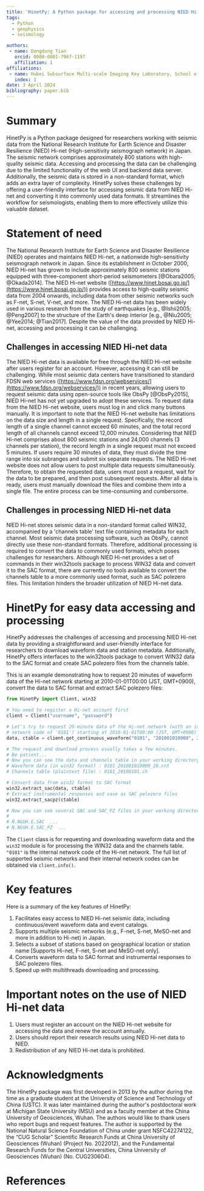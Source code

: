 ```yaml
---
title: 'HinetPy: A Python package for accessing and processing NIED Hi-net seismic data'
tags:
  - Python
  - geophysics
  - seismology

authors:
 - name: Dongdong Tian
   orcid: 0000-0001-7967-1197
   affiliation: 1
affiliations:
 - name: Hubei Subsurface Multi-scale Imaging Key Laboratory, School of Geophysics and Geomatics, China University of Geosciences, Wuhan 430074, China
   index: 1
date: 3 April 2024
bibliography: paper.bib
---
```


# Summary

HinetPy is a Python package designed for researchers working with seismic data from the
National Research Institute for Earth Science and Disaster Resilience (NIED) Hi-net
(High-sensitivity seismograph network) in Japan. The seismic network comprises approximately
800 stations with high-quality seismic data. Accessing and processing the data can be
challenging due to the limited functionality of the web UI and backend data server.
Additionally, the seismic data is stored in a non-standard format, which adds an extra
layer of complexity. HinetPy solves these challenges by offering a user-friendly interface
for accessing seismic data from NIED Hi-net and converting it into commonly used data
formats. It streamlines the workflow for seismologists, enabling them to more effectively
utilize this valuable dataset.

# Statement of need

The National Research Institute for Earth Science and Disaster Resilience (NIED) operates
and maintains NIED Hi-net, a nationwide high-sensitivity seismograph network in Japan.
Since its establishment in October 2000, NIED Hi-net has grown to include approximately
800 seismic stations equipped with three-component short-period seismometers [@Obara2005; @Okada2014].
The NIED Hi-net website ([https://www.hinet.bosai.go.jp/](https://www.hinet.bosai.go.jp/))
provides access to high-quality seismic data from 2004 onwards, including data from
other seismic networks such as F-net, S-net, V-net, and more. The NIED Hi-net data has
been widely used in various research from the study of earthquakes [e.g., @Ishii2005; @Peng2007]
to the structure of the Earth's deep interior [e.g., @Niu2005; @Yee2014; @Tian2017].
Despite the value of the data provided by NIED Hi-net, accessing and processing it can be challenging.

## Challenges in accessing NIED Hi-net data

The NIED Hi-net data is available for free through the NIED Hi-net website after users
register for an account. However, accessing it can still be challenging. While most seismic
data centers have transitioned to standard FDSN web services
([https://www.fdsn.org/webservices/](https://www.fdsn.org/webservices/)) in recent years,
allowing users to request seismic data using open-source tools like ObsPy [@ObsPy2015],
NIED Hi-net has not yet upgraded to adopt these services. To request data
from the NIED Hi-net website, users must log in and click many buttons manually.
It is important to note that the NIED Hi-net website has limitations on the data
size and length in a single request. Specifically, the record length of a single channel
cannot exceed 60 minutes, and the total record length of
all channels cannot exceed 12,000 minutes. Considering that NIED Hi-net comprises about 800 seismic
stations and 24,000 channels (3 channels per station), the record length in a single
request must not exceed 5 minutes. If users require 30 minutes of data, they must divide the
time range into six subranges and submit six separate requests. The NIED Hi-net website
does not allow users to post multiple data requests simultaneously. Therefore, to obtain
the requested data, users must post a request, wait for the data to be prepared, and then
post subsequent requests. After all data is ready, users must manually download the files
and combine them into a single file. The entire process can be time-consuming and cumbersome.

## Challenges in processing NIED Hi-net data

NIED Hi-net stores seismic data in a non-standard format called WIN32, accompanied by a
'channels table' text file containing metadata for each channel. Most seismic data processing
software, such as ObsPy, cannot directly use these non-standard formats. Therefore, additional
processing is required to convert the data to commonly used formats, which poses challenges
for researchers. Although NIED Hi-net provides a set of commands in their win32tools package
to process WIN32 data and convert it to the SAC format, there are currently no tools available
to convert the channels table to a more commonly used format, such as SAC polezero files.
This limitation hinders the broader utilization of NIED Hi-net data.

# HinetPy for easy data accessing and processing

HinetPy addresses the challenges of accessing and processing NIED Hi-net data by providing
a straightforward and user-friendly interface for researchers to download waveform data and
station metadata. Additionally, HinetPy offers interfaces to the win32tools package to convert
WIN32 data to the SAC format and create SAC polezero files from the channels table.

This is an example demonstrating how to request 20 minutes of waveform data of the Hi-net
network starting at 2010-01-01T00:00 (JST, GMT+0900), convert the data to SAC format
and extract SAC polezero files:
```python
from HinetPy import Client, win32

# You need to register a Hi-net account first
client = Client("username", "password")

# Let's try to request 20-minute data of the Hi-net network (with an internal
# network code of '0101') starting at 2010-01-01T00:00 (JST, GMT+0900)
data, ctable = client.get_continuous_waveform("0101", "201001010000", 20)

# The request and download process usually takes a few minutes.
# Be patient...
# Now you can see the data and channels table in your working directory
# Waveform data (in win32 format) : 0101_201001010000_20.cnt
# Channels table (plaintext file) : 0101_20100101.ch

# Convert data from win32 format to SAC format
win32.extract_sac(data, ctable)
# Extract instrumental responses and save as SAC polezero files
win32.extract_sacpz(ctable)

# Now you can see several SAC and SAC_PZ files in your working directory.
#
# N.NGUH.E.SAC  ...
# N.NGUH.E.SAC_PZ  ...
```

The `Client` class is for requesting and downloading waveform data and the `win32` module
is for processing the WIN32 data and the channels table. `"0101"` is the internal network code
of the Hi-net network. The full list of supported seismic networks and their internal
network codes can be obtained via `client.info()`.

# Key features

Here is a summary of the key features of HinetPy:

1. Facilitates easy access to NIED Hi-net seismic data, including continuous/event waveform
   data and event catalogs.
2. Supports multiple seismic networks (e.g., F-net, S-net, MeSO-net and more in addition
   to Hi-net) in Japan.
3. Selects a subset of stations based on geographical location or station name [Supports
   Hi-net, F-net, S-net and MeSO-net only].
4. Converts waveform data to SAC format and instrumental responses to SAC polezero files.
5. Speed up with multithreads downloading and processing.

# Important notes on the use of NIED Hi-net data

1. Users must register an account on the NIED Hi-net website for accessing the data and
   renew the account annually.
2. Users should report their research results using NIED Hi-net data to NIED.
3. Redistribution of any NIED Hi-net data is prohibited.

# Acknowledgments

The HinetPy package was first developed in 2013 by the author during the time as a graduate
student at the University of Science and Technology of China (USTC). It was later maintained
during the author's postdoctoral work at Michigan State University (MSU) and as a faculty
member at the China University of Geosciences, Wuhan. The authors would like to thank
users who report bugs and request features. The author is supported by
the National Natural Science Foundation of China under grant NSFC42274122,
the “CUG Scholar” Scientific Research Funds at China University of Geosciences (Wuhan) (Project No. 2022012),
and the Fundamental Research Funds for the Central Universities, China University of Geosciences (Wuhan) (No. CUG230604).

# References
